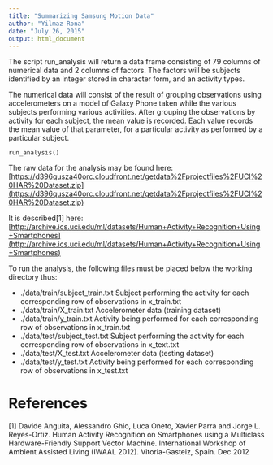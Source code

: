 ```yaml
---
title: "Summarizing Samsung Motion Data"
author: "Yilmaz Rona"
date: "July 26, 2015"
output: html_document
---
```


The script run_analysis will return a data frame consisting of 79 columns of numerical data and 2 columns of factors.
The factors will be subjects identified by an integer stored in character form, and an activity types.

The numerical data will consist of the result of grouping observations using accelerometers on a model of Galaxy Phone taken while the various subjects performing various activities.  After grouping the observations by activity for each subject, the mean value is recorded.  Each value records the mean value of that parameter, for a particular activity as performed by a particular subject.

```{r}
run_analysis()
```
The raw data for the analysis may be found here:
[https://d396qusza40orc.cloudfront.net/getdata%2Fprojectfiles%2FUCI%20HAR%20Dataset.zip](https://d396qusza40orc.cloudfront.net/getdata%2Fprojectfiles%2FUCI%20HAR%20Dataset.zip)

It is described[1] here:
[http://archive.ics.uci.edu/ml/datasets/Human+Activity+Recognition+Using+Smartphones](http://archive.ics.uci.edu/ml/datasets/Human+Activity+Recognition+Using+Smartphones)


To run the analysis, the following files must be placed below the working directory thus:

* ./data/train/subject_train.txt  Subject performing the activity for each corresponding row of observations in x_train.txt
* ./data/train/X_train.txt  Accelerometer data (training dataset)
* ./data/train/y_train.txt  Activity being performed for each corresponding row of observations in x_train.txt
* ./data/test/subject_test.txt  Subject performing the activity for each corresponding row of observations in x_text.txt
* ./data/test/X_test.txt    Accelerometer data (testing dataset)
* ./data/test/y_test.txt  Activity being performed for each corresponding row of observations in x_test.txt



# References
[1] Davide Anguita, Alessandro Ghio, Luca Oneto, Xavier Parra and Jorge L. Reyes-Ortiz. Human Activity Recognition on Smartphones using a Multiclass Hardware-Friendly Support Vector Machine. International Workshop of Ambient Assisted Living (IWAAL 2012). Vitoria-Gasteiz, Spain. Dec 2012